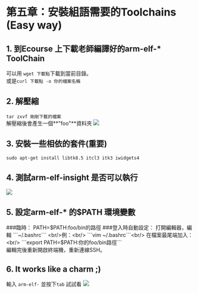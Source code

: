 # 第五章：安裝組語需要的Toolchains (Easy way)
## 1. 到Ecourse 上下載老師編譯好的arm-elf-* ToolChain
可以用 ```wget 下載點```下載到當前目錄。<br/>
或是```curl 下載點 -o 你的檔案名稱```
## 2. 解壓縮
```tar zxvf 剛剛下載的檔案 ```<br/>解壓縮後會產生一個**"foo"**資料夾
![](28.PNG)
## 3. 安裝一些相依的套件(重要)
```sudo apt-get install libtk8.5 itcl3 itk3 iwidgets4```
## 4. 測試arm-elf-insight 是否可以執行
![](29.PNG)
## 5. 設定arm-elf-* 的$PATH 環境變數
###臨時：
PATH=$PATH:foo/bin的路徑
###登入時自動設定：
打開編輯器，編輯 ```~/.bashrc```
<br/>例：<br/>
```vim ~/.bashrc```<br/>
在檔案最尾端加入：<br/>
```export PATH=$PATH:你的foo/bin路徑```<br/>
編輯完後重新開啟終端機，重新連線SSH。
## 6. It works like a charm ;)
輸入 ```arm-elf-``` 並按下```tab``` 試試看
![](30.PNG)
